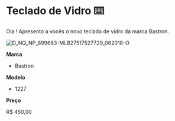 # Teclado de Vidro :keyboard:

Ola ! Apresento a vocês o novo teclado de vidro da marca Bastron.



![D_NQ_NP_899683-MLB27517527729_062018-O](C:\Users\-\Desktop\leo\D_NQ_NP_899683-MLB27517527729_062018-O.jpg)



**Marca**

- Bastron

**Modelo**

- 1227

**Preço**

R$ 450,00
